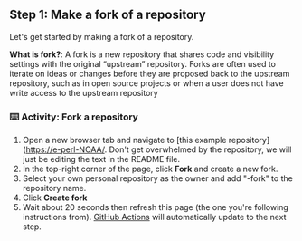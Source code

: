 <!--
  <<< Author notes: Step 1 >>>
  Choose 3-5 steps for your course.
  The first step is always the hardest, so pick something easy!
  Link to docs.github.com for further explanations.
  Encourage users to open new tabs for steps!
  TBD-step-1-notes.
-->

## Step 1: Make a fork of a repository

Let's get started by making a fork of a repository.

**What is fork?**: A fork is a new repository that shares code and visibility settings with the original “upstream” repository. Forks are often used to iterate on ideas or changes before they are proposed back to the upstream repository, such as in open source projects or when a user does not have write access to the upstream repository

### :keyboard: Activity: Fork a repository

1. Open a new browser tab and navigate to [this example repository]([https://e-perl-NOAA/](https://github.com/e-perl-NOAA/build-admb-ss3-docker). Don't get overwhelmed by the repository, we will just be editing the text in the README file.
2. In the top-right corner of the page, click **Fork** and create a new fork.
3. Select your own personal repository as the owner and add "-fork" to the repository name.
4. Click **Create fork**
1. Wait about 20 seconds then refresh this page (the one you're following instructions from). [GitHub Actions](https://docs.github.com/en/actions) will automatically update to the next step.
